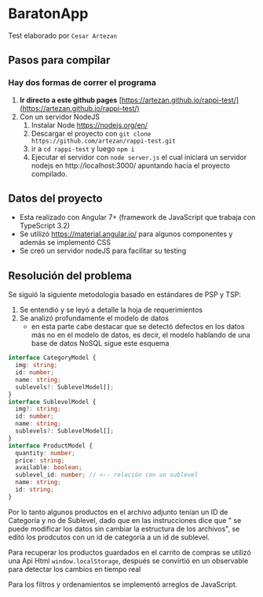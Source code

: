 # BaratonApp

Test elaborado por `Cesar Artezan`

## Pasos para compilar

### Hay dos formas de correr el programa

1. **Ir directo a este github pages** [https://artezan.github.io/rappi-test/](https://artezan.github.io/rappi-test/)
2. Con un servidor NodeJS
   1. Instalar Node https://nodejs.org/en/
   2. Descargar el proyecto con `git clone https://github.com/artezan/rappi-test.git` 
   3. ir a `cd rappi-test` y luego `npm i`
   4. Ejecutar el servidor con `node server.js` el cual iniciará un servidor nodejs en http://localhost:3000/ apuntando hacia el proyecto compilado.

## Datos del proyecto

- Esta realizado con Angular 7+ (framework de JavaScript que trabaja con TypeScript 3.2)
- Se utilizó https://material.angular.io/ para algunos componentes y además se implementó CSS
- Se creó un servidor nodeJS para facilitar su testing

## Resolución del problema

Se siguió la siguiente metodología basado en estándares de PSP y TSP:

1. Se entendió y se leyó a detalle la hoja de requerimientos
2. Se analizó profundamente el modelo de datos
   - en esta parte cabe destacar que se detectó defectos en los datos más no en el modelo de datos, es decir, el modelo hablando de una base de datos NoSQL sigue este esquema

```typescript
interface CategoryModel {
  img: string;
  id: number;
  name: string;
  sublevels?: SublevelModel[];
}
interface SublevelModel {
  img?: string;
  id: number;
  name: string;
  sublevels?: SublevelModel[];
}
interface ProductModel {
  quantity: number;
  price: string;
  available: boolean;
  sublevel_id: number; // <-- relación con un sublevel
  name: string;
  id: string;
}
```

Por lo tanto algunos productos en el archivo adjunto tenían un ID de Categoría y no de Sublevel, dado que en las instrucciones dice que " se puede modificar los datos sin cambiar la estructura de los archivos", se editó los prodcutos con un id de categoría a un id de sublevel.

Para recuperar los productos guardados en el carrito de compras se utilizó una Api Html `window.localStorage`, después se convirtió en un observable para detectar los cambios en tiempo real

Para los filtros y ordenamientos se implementó arreglos de JavaScript.
